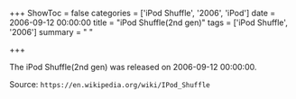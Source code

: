 +++
ShowToc = false
categories = ['iPod Shuffle', '2006', 'iPod']
date = 2006-09-12 00:00:00
title = "iPod Shuffle(2nd gen)"
tags = ['iPod Shuffle', '2006']
summary = " "

+++

The iPod Shuffle(2nd gen) was released on 2006-09-12 00:00:00.

Source: `https://en.wikipedia.org/wiki/IPod_Shuffle`

